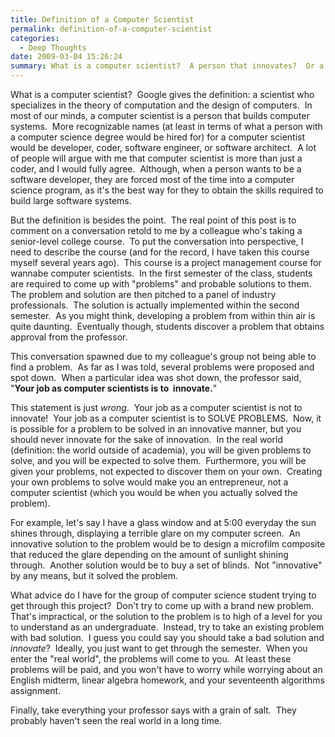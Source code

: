 ```yaml
---
title: Definition of a Computer Scientist
permalink: definition-of-a-computer-scientist
categories:
  - Deep Thoughts
date: 2009-03-04 15:26:24
summary: What is a computer scientist?  A person that innovates?  Or a person that solves problems?
---
```


What is a computer scientist?  Google gives the definition: a scientist who specializes in the theory of computation and the design of computers.  In most of our minds, a computer scientist is a person that builds computer systems.  More recognizable names (at least in terms of what a person with a computer science degree would be hired for) for a computer scientist would be developer, coder, software engineer, or software architect.  A lot of people will argue with me that computer scientist is more than just a coder, and I would fully agree.  Although, when a person wants to be a software developer, they are forced most of the time into a computer science program, as it's the best way for they to obtain the skills required to build large software systems.

But the definition is besides the point.  The real point of this post is to comment on a conversation retold to me by a colleague who's taking a senior-level college course.  To put the conversation into perspective, I need to describe the course (and for the record, I have taken this course myself several years ago).  This course is a project management course for wannabe computer scientists.  In the first semester of the class, students are required to come up with "problems" and probable solutions to them.  The problem and solution are then pitched to a panel of industry professionals.  The solution is actually implemented within the second semester.  As you might think, developing a problem from within thin air is quite daunting.  Eventually though, students discover a problem that obtains approval from the professor.

This conversation spawned due to my colleague's group not being able to find a problem.  As far as I was told, several problems were proposed and spot down.  When a particular idea was shot down, the professor said, "**Your job as computer scientists is to  innovate.**"

This statement is just _wrong_.  Your job as a computer scientist is not to innovate!  Your job as a computer scientist is to SOLVE PROBLEMS.  Now, it is possible for a problem to be solved in an innovative manner, but you should never innovate for the sake of innovation.  In the real world (definition: the world outside of academia), you will be given problems to solve, and you will be expected to solve them.  Furthermore, you will be given your problems, not expected to discover them on your own.  Creating your own problems to solve would make you an entrepreneur, not a computer scientist (which you would be when you actually solved the problem).

For example, let's say I have a glass window and at 5:00 everyday the sun shines through, displaying a terrible glare on my computer screen.  An innovative solution to the problem would be to design a microfilm composite that reduced the glare depending on the amount of sunlight shining through.  Another solution would be to buy a set of blinds.  Not "innovative" by any means, but it solved the problem.

What advice do I have for the group of computer science student trying to get through this project?  Don't try to come up with a brand new problem.  That's impractical, or the solution to the problem is to high of a level for you to understand as an undergraduate.  Instead, try to take an existing problem with bad solution.  I guess you could say you should take a bad solution and _innovate_?  Ideally, you just want to get through the semester.  When you enter the "real world", the problems will come to you.  At least these problems will be paid, and you won't have to worry while worrying about an English midterm, linear algebra homework, and your seventeenth algorithms assignment.

Finally, take everything your professor says with a grain of salt.  They probably haven't seen the real world in a long time.
